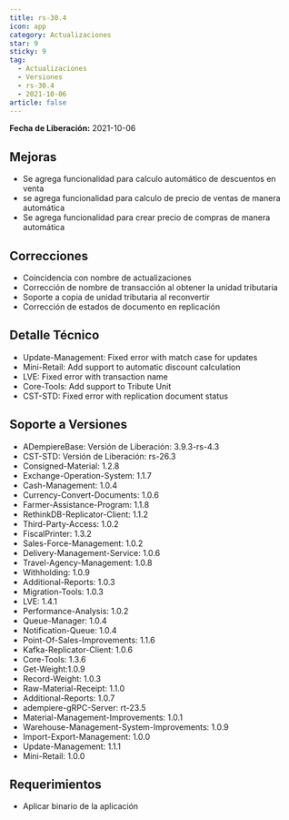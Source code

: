 ```yaml
---
title: rs-30.4
icon: app
category: Actualizaciones
star: 9
sticky: 9
tag:
  - Actualizaciones
  - Versiones
  - rs-30.4
  - 2021-10-06
article: false
---
```


**Fecha de Liberación:** 2021-10-06

## Mejoras

- Se agrega funcionalidad para calculo automático de descuentos en venta
- se agrega funcionalidad para calculo de precio de ventas de manera automática
- Se agrega funcionalidad para crear precio de compras de manera automática

## Correcciones

- Coincidencia con nombre de actualizaciones
- Corrección de nombre de transacción al obtener la unidad tributaria
- Soporte a copia de unidad tributaria al reconvertir
- Corrección de estados de documento en replicación

## Detalle Técnico

- Update-Management: Fixed error with match case for updates
- Mini-Retail: Add support to automatic discount calculation
- LVE: Fixed error with transaction name
- Core-Tools: Add support to Tribute Unit
- CST-STD: Fixed error with replication document status

## Soporte a Versiones

- ADempiereBase: Versión de Liberación: 3.9.3-rs-4.3
- CST-STD: Versión de Liberación: rs-26.3
- Consigned-Material: 1.2.8
- Exchange-Operation-System: 1.1.7
- Cash-Management: 1.0.4
- Currency-Convert-Documents: 1.0.6
- Farmer-Assistance-Program: 1.1.8
- RethinkDB-Replicator-Client: 1.1.2
- Third-Party-Access: 1.0.2
- FiscalPrinter: 1.3.2
- Sales-Force-Management: 1.0.2
- Delivery-Management-Service: 1.0.6
- Travel-Agency-Management: 1.0.8
- Withholding: 1.0.9
- Additional-Reports: 1.0.3
- Migration-Tools: 1.0.3
- LVE: 1.4.1
- Performance-Analysis: 1.0.2
- Queue-Manager: 1.0.4
- Notification-Queue: 1.0.4
- Point-Of-Sales-Improvements: 1.1.6
- Kafka-Replicator-Client: 1.0.6
- Core-Tools: 1.3.6
- Get-Weight:1.0.9
- Record-Weight: 1.0.3
- Raw-Material-Receipt: 1.1.0
- Additional-Reports: 1.0.7
- adempiere-gRPC-Server: rt-23.5
- Material-Management-Improvements: 1.0.1
- Warehouse-Management-System-Improvements: 1.0.9
- Import-Export-Management: 1.0.0
- Update-Management: 1.1.1
- Mini-Retail: 1.0.0

## Requerimientos

- Aplicar binario de la aplicación
